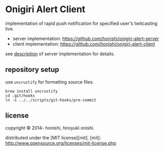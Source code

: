 Onigiri Alert Client
==
implementation of rapid push notification for specified user's twitcasting live.

* server implementation: https://github.com/honishi/onigiri-alert-server
* client implementation: https://github.com/honishi/onigiri-alert-client

see [description](https://github.com/honishi/onigiri-alert-server) of server implementation for details.

repository setup
--
use `uncrustify` for formatting source files.
````
brew install uncrustify
cd .git/hooks
ln -s ../../scripts/git-hooks/pre-commit
````

license
--
copyright &copy; 2014- honishi, hiroyuki onishi.

distributed under the [MIT license][mit].
[mit]: http://www.opensource.org/licenses/mit-license.php
